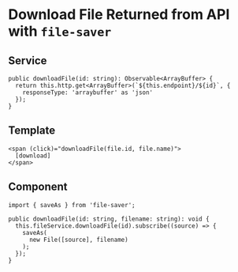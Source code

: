 # Download File Returned from API with `file-saver`

## Service

```
public downloadFile(id: string): Observable<ArrayBuffer> {
  return this.http.get<ArrayBuffer>(`${this.endpoint}/${id}`, {
    responseType: 'arraybuffer' as 'json'
  });
}
```

## Template

```
<span (click)="downloadFile(file.id, file.name)">
  [download]
</span>
```

## Component

```
import { saveAs } from 'file-saver';

public downloadFile(id: string, filename: string): void {
  this.fileService.downloadFile(id).subscribe((source) => {
    saveAs(
      new File([source], filename)
    );
  });
}
```